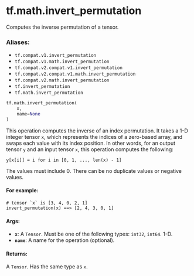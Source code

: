 <div itemscope itemtype="http://developers.google.com/ReferenceObject">
<meta itemprop="name" content="tf.math.invert_permutation" />
<meta itemprop="path" content="Stable" />
</div>

# tf.math.invert_permutation

Computes the inverse permutation of a tensor.

### Aliases:

* `tf.compat.v1.invert_permutation`
* `tf.compat.v1.math.invert_permutation`
* `tf.compat.v2.compat.v1.invert_permutation`
* `tf.compat.v2.compat.v1.math.invert_permutation`
* `tf.compat.v2.math.invert_permutation`
* `tf.invert_permutation`
* `tf.math.invert_permutation`

``` python
tf.math.invert_permutation(
    x,
    name=None
)
```

<!-- Placeholder for "Used in" -->

This operation computes the inverse of an index permutation. It takes a 1-D
integer tensor `x`, which represents the indices of a zero-based array, and
swaps each value with its index position. In other words, for an output tensor
`y` and an input tensor `x`, this operation computes the following:

`y[x[i]] = i for i in [0, 1, ..., len(x) - 1]`

The values must include 0. There can be no duplicate values or negative values.

#### For example:



```
# tensor `x` is [3, 4, 0, 2, 1]
invert_permutation(x) ==> [2, 4, 3, 0, 1]
```

#### Args:


* <b>`x`</b>: A `Tensor`. Must be one of the following types: `int32`, `int64`. 1-D.
* <b>`name`</b>: A name for the operation (optional).


#### Returns:

A `Tensor`. Has the same type as `x`.
